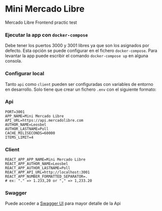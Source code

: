 # Mini Mercado Libre
Mercado Libre Frontend practic test

### Ejecutar la app con `docker-compose`
Debe tener los puertos 3000 y 3001 libres ya que son los asignados por defecto. Esta opción se puede configurar en el fichero `docker-compose`. Para levantar la app puede escribir el comando `docker-compose up` en alguna consola.

### Configurar local
Tanto `api` como `client` pueden ser configuradas con variables de entorno en desarrollo. Solo tiene que crear un fichero `.env` con el siguiente formato:

### Api
```
PORT=3001
APP_NAME=Mini Mercado Libre
API_URL=https://api.mercadolibre.com
AUTHOR_NAME=Leosbel
AUTHOR_LASTNAME=Poll
CACHE_MILISECONDS=60000
ITEMS_LIMIT=4
```

### Client
```
REACT_APP_APP_NAME=Mini Mercado Libre
REACT_APP_AUTHOR_NAME=Leosbel
REACT_APP_AUTHOR_LASTNAME=Poll
REACT_APP_API_URL=http://localhost:3001
REACT_APP_NUMBER_FORMATTED_SEPARATOR=.
# ex: "." => 1.233,20 or "," => 1,233.20
```

### Swagger
Puede acceder a [Swagger UI](http://localhost:3001) para mayor detalle de la Api
